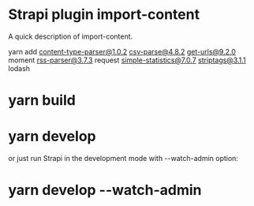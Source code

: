 # Strapi plugin import-content

A quick description of import-content.

yarn add content-type-parser@1.0.2 csv-parse@4.8.2 get-urls@9.2.0 moment rss-parser@3.7.3 request simple-statistics@7.0.7 striptags@3.1.1 lodash

# yarn build
# yarn develop

or just run Strapi in the development mode with --watch-admin option:

# yarn develop --watch-admin
